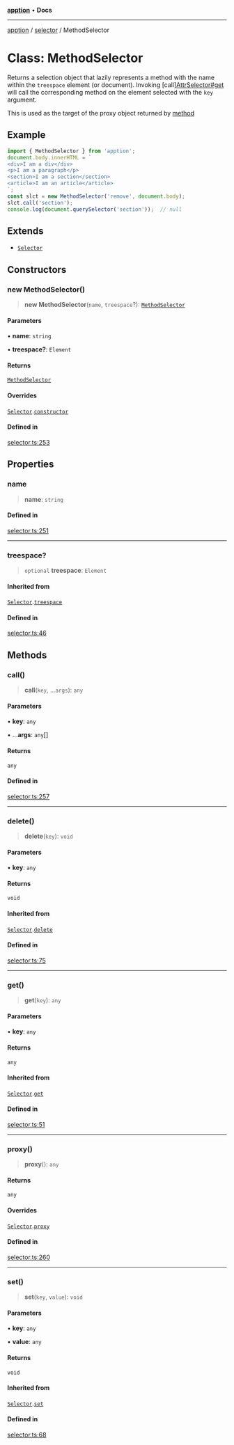 [**apption**](../../README.md) • **Docs**

***

[apption](../../modules.md) / [selector](../README.md) / MethodSelector

# Class: MethodSelector

Returns a selection object that lazily represents a method with the name within the `treespace` element (or document).
Invoking [call][AttrSelector#get](AttrSelector.md#get) will call the corresponding method on the 
element selected with the `key` argument.

This is used as the target of the proxy object returned by [method](../functions/method.md)

## Example

```ts
import { MethodSelector } from 'apption';
document.body.innerHTML = `
<div>I am a div</div>
<p>I am a paragraph</p>
<section>I am a section</section>
<article>I am an article</article>
`;
const slct = new MethodSelector('remove', document.body);
slct.call('section');
console.log(document.querySelector('section'));  // null
```

## Extends

- [`Selector`](Selector.md)

## Constructors

### new MethodSelector()

> **new MethodSelector**(`name`, `treespace`?): [`MethodSelector`](MethodSelector.md)

#### Parameters

• **name**: `string`

• **treespace?**: `Element`

#### Returns

[`MethodSelector`](MethodSelector.md)

#### Overrides

[`Selector`](Selector.md).[`constructor`](Selector.md#constructors)

#### Defined in

[selector.ts:253](https://github.com/mksunny1/apption/blob/dbb9a0b63a254dcf90cb4a7766307cb86cadec9a/src/selector.ts#L253)

## Properties

### name

> **name**: `string`

#### Defined in

[selector.ts:251](https://github.com/mksunny1/apption/blob/dbb9a0b63a254dcf90cb4a7766307cb86cadec9a/src/selector.ts#L251)

***

### treespace?

> `optional` **treespace**: `Element`

#### Inherited from

[`Selector`](Selector.md).[`treespace`](Selector.md#treespace)

#### Defined in

[selector.ts:46](https://github.com/mksunny1/apption/blob/dbb9a0b63a254dcf90cb4a7766307cb86cadec9a/src/selector.ts#L46)

## Methods

### call()

> **call**(`key`, ...`args`): `any`

#### Parameters

• **key**: `any`

• ...**args**: `any`[]

#### Returns

`any`

#### Defined in

[selector.ts:257](https://github.com/mksunny1/apption/blob/dbb9a0b63a254dcf90cb4a7766307cb86cadec9a/src/selector.ts#L257)

***

### delete()

> **delete**(`key`): `void`

#### Parameters

• **key**: `any`

#### Returns

`void`

#### Inherited from

[`Selector`](Selector.md).[`delete`](Selector.md#delete)

#### Defined in

[selector.ts:75](https://github.com/mksunny1/apption/blob/dbb9a0b63a254dcf90cb4a7766307cb86cadec9a/src/selector.ts#L75)

***

### get()

> **get**(`key`): `any`

#### Parameters

• **key**: `any`

#### Returns

`any`

#### Inherited from

[`Selector`](Selector.md).[`get`](Selector.md#get)

#### Defined in

[selector.ts:51](https://github.com/mksunny1/apption/blob/dbb9a0b63a254dcf90cb4a7766307cb86cadec9a/src/selector.ts#L51)

***

### proxy()

> **proxy**(): `any`

#### Returns

`any`

#### Overrides

[`Selector`](Selector.md).[`proxy`](Selector.md#proxy)

#### Defined in

[selector.ts:260](https://github.com/mksunny1/apption/blob/dbb9a0b63a254dcf90cb4a7766307cb86cadec9a/src/selector.ts#L260)

***

### set()

> **set**(`key`, `value`): `void`

#### Parameters

• **key**: `any`

• **value**: `any`

#### Returns

`void`

#### Inherited from

[`Selector`](Selector.md).[`set`](Selector.md#set)

#### Defined in

[selector.ts:68](https://github.com/mksunny1/apption/blob/dbb9a0b63a254dcf90cb4a7766307cb86cadec9a/src/selector.ts#L68)
